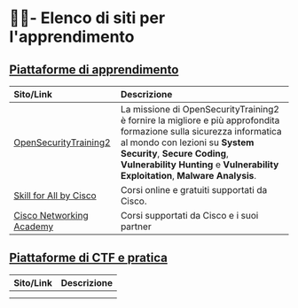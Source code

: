 # 👨‍🏫- Elenco di siti per l'apprendimento 

## [Piattaforme di apprendimento](#e-learning-platforms)
|    **Sito/Link**                                                               |    **Descrizione**                                                                                                                                                                                                                                                                       |
|:---------------------------------------------------------------------------|:-------------------------------------------------------------------------------------------------------------------------------------------------------------------------------------------------------------------------------------------------------------------------------------|
|    [OpenSecurityTraining2](https://opensecuritytraining.info/Home.html)    |    La missione di OpenSecurityTraining2 è fornire la migliore e più approfondita formazione sulla sicurezza informatica al mondo con lezioni su **System Security**, **Secure Coding**, **Vulnerability Hunting** e **Vulnerability Exploitation**, **Malware Analysis**.            |
| [Skill for All by Cisco](https://skillsforall.com/)                        | Corsi online e gratuiti supportati da Cisco.                                                                                                                                                                                                                                         |
| [Cisco Networking Academy](https://netacad.com)                            | Corsi supportati da Cisco e i suoi partner                                                                                                                                                                                                                                           |  

## [Piattaforme di CTF e pratica](#ctf-practice-platforms)

| **Sito/Link** | **Descrizione** |
|:----------|:------------|
|           |             |
|           |             |  
